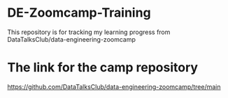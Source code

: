 # DE-Zoomcamp-Training
This repository is for tracking my learning progress from DataTalksClub/data-engineering-zoomcamp


# The link for the camp repository
https://github.com/DataTalksClub/data-engineering-zoomcamp/tree/main
